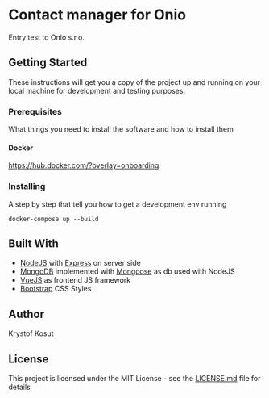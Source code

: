 # Contact manager for Onio

Entry test to Onio s.r.o.

## Getting Started

These instructions will get you a copy of the project up and running on your local machine for development and testing purposes.

### Prerequisites

What things you need to install the software and how to install them

#### Docker

https://hub.docker.com/?overlay=onboarding

### Installing

A step by step that tell you how to get a development env running


```
docker-compose up --build
```

## Built With

* [NodeJS](https://nodejs.org/en/) with [Express](https://expressjs.com/) on server side
* [MongoDB](https://www.mongodb.com/) implemented with [Mongoose](https://mongoosejs.com/) as db used with NodeJS
* [VueJS](https://vuejs.org/) as frontend JS framework
* [Bootstrap](https://getbootstrap.com/) CSS Styles


## Author

Krystof Kosut

## License

This project is licensed under the MIT License - see the [LICENSE.md](LICENSE.md) file for details
